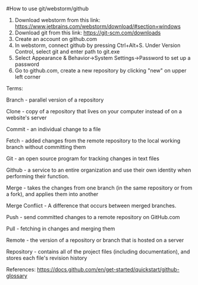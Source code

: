 #How to use git/webstorm/github
1. Download webstorm from this link: https://www.jetbrains.com/webstorm/download/#section=windows
2. Download git from this link: https://git-scm.com/downloads
3. Create an account on github.com
4. In webstorm, connect github by pressing Ctrl+Alt+S. Under Version Control, select git and enter path to git.exe
5. Select Appearance & Behavior->System Settings->Password to set up a password
6. Go to github.com, create a new repository by clicking "new" on upper left corner

Terms:

Branch - parallel version of a repository

Clone - copy of a repository that lives on your computer instead of on a website's server 

Commit - an individual change to a file

Fetch - added changes from the remote repository to the local working branch without committing them

Git -  an open source program for tracking changes in text files

Github -  a service to an entire organization and use their own identity when performing their function.

Merge - takes the changes from one branch (in the same repository or from a fork), and applies them into another

Merge Conflict - A difference that occurs between merged branches.

Push - send committed changes to a remote repository on GitHub.com

Pull - fetching in changes and merging them

Remote -  the version of a repository or branch that is hosted on a server

Repository -  contains all of the project files (including documentation), and stores each file's revision history

References:
https://docs.github.com/en/get-started/quickstart/github-glossary
